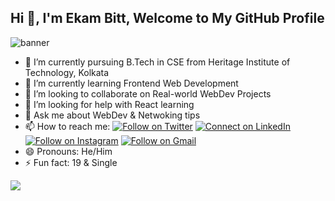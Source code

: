 ## Hi 👋, I'm Ekam Bitt, Welcome to My GitHub Profile

![banner](https://user-images.githubusercontent.com/74407205/231990386-c5d1c57e-da3d-467e-9d66-0614fe7a72c2.png)

- 🔭 I’m currently pursuing B.Tech in CSE from Heritage Institute of Technology, Kolkata
- 🌱 I’m currently learning Frontend Web Development
- 👯 I’m looking to collaborate on Real-world WebDev Projects
- 🤔 I’m looking for help with React learning
- 💬 Ask me about WebDev & Netwoking tips
- 📫 How to reach me:  [![Follow on Twitter](https://img.shields.io/badge/--twitter?label=Twitter&logo=Twitter&style=social)](https://twitter.com/BittEkam) [![Connect on LinkedIn](https://img.shields.io/badge/--linkedin?label=LinkedIn&logo=LinkedIn&style=social)](https://www.linkedin.com/in/ekam-bitt-584645203/) [![Follow on Instagram](https://img.shields.io/badge/--instagram?label=Instagram&logo=Instagram&style=social)](https://www.instagram.com/ekam.bitt28/) [![Follow on Gmail](https://img.shields.io/badge/--gmail?label=Gmail&logo=Gmail&style=social)](ekambitt@gmail.com)
- 😄 Pronouns: He/Him
- ⚡ Fun fact: 19 & Single

<img 
   src="https://github-readme-stats.vercel.app/api?username=Ekam-Bitt&show_icons=true&theme=tokyonight" 
/>

<!-- START_SECTION:activity -->
